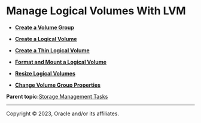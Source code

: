 # Manage Logical Volumes With LVM

-   **[Create a Volume Group](../topics/cockpit-lvm_create_volume_groups.md)**  

-   **[Create a Logical Volume](../topics/cockpit-lvm_create_logical_volumes.md)**  

-   **[Create a Thin Logical Volume](../topics/cockpit-lvm_thin-logical-volume.md)**  

-   **[Format and Mount a Logical Volume](../topics/cockpit-lvm_format_logical_volumes.md)**  

-   **[Resize Logical Volumes](../topics/cockpit-lvm_resize_logical_volumes.md)**  

-   **[Change Volume Group Properties](../topics/cockpit-volgroups.md)**  


**Parent topic:**[Storage Management Tasks](../topics/cockpit-storage_management.md)

---

Copyright © 2023, Oracle and/or its affiliates.


